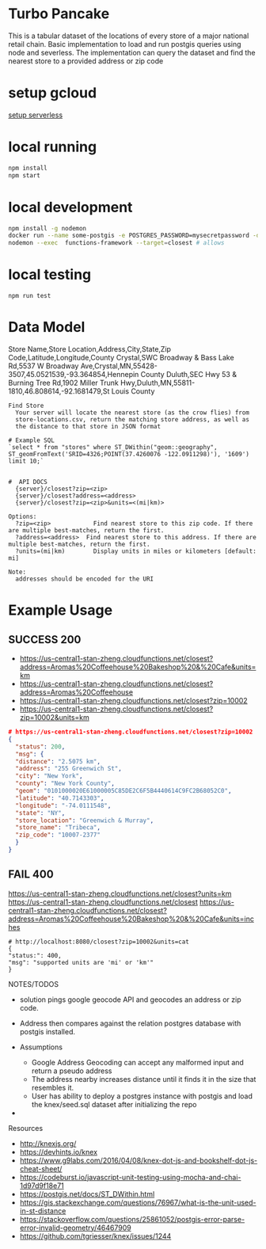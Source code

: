 # Turbo Pancake


This is a tabular dataset of the locations of every store of a major national retail chain. Basic implementation to load and run postgis queries using node and severless.
The implementation can query the dataset and find the nearest store to a provided address or zip code

# setup gcloud
[setup serverless](https://serverless.com/framework/docs/providers/google/guide/credentials#get-credentials--assign-roles)


# local running 
``` bash
npm install
npm start
```

# local development
``` bash
npm install -g nodemon
docker run --name some-postgis -e POSTGRES_PASSWORD=mysecretpassword -d mdillon/postgis -p 5432:5432
nodemon --exec  functions-framework --target=closest # allows 
```

# local testing
`npm run test` 

# Data Model
Store Name,Store Location,Address,City,State,Zip Code,Latitude,Longitude,County
Crystal,SWC Broadway & Bass Lake Rd,5537 W Broadway Ave,Crystal,MN,55428-3507,45.0521539,-93.364854,Hennepin County
Duluth,SEC Hwy 53 & Burning Tree Rd,1902 Miller Trunk Hwy,Duluth,MN,55811-1810,46.808614,-92.1681479,St Louis County

```
Find Store
  Your server will locate the nearest store (as the crow flies) from
  store-locations.csv, return the matching store address, as well as
  the distance to that store in JSON format

# Example SQL
`select * from "stores" where ST_DWithin("geom::geography", ST_geomFromText('SRID=4326;POINT(37.4260076 -122.0911298)'), '1609') limit 10;`


#  API DOCS
  {server}/closest?zip=<zip>
  {server}/closest?address=<address>
  {server}/closest?zip=<zip>&units=<(mi|km)>

Options:
  ?zip=<zip>            Find nearest store to this zip code. If there are multiple best-matches, return the first.
  ?address=<address>  Find nearest store to this address. If there are multiple best-matches, return the first.
  ?units=(mi|km)        Display units in miles or kilometers [default: mi]

Note:
  addresses should be encoded for the URI
```

# Example Usage
## SUCCESS 200
- https://us-central1-stan-zheng.cloudfunctions.net/closest?address=Aromas%20Coffeehouse%20Bakeshop%20&%20Cafe&units=km
- https://us-central1-stan-zheng.cloudfunctions.net/closest?address=Aromas%20Coffeehouse
- https://us-central1-stan-zheng.cloudfunctions.net/closest?zip=10002
- https://us-central1-stan-zheng.cloudfunctions.net/closest?zip=10002&units=km


``` json
# https://us-central1-stan-zheng.cloudfunctions.net/closest?zip=10002
{
  "status": 200,
  "msg": {
  "distance": "2.5075 km",
  "address": "255 Greenwich St",
  "city": "New York",
  "county": "New York County",
  "geom": "0101000020E61000005C85DE2C6F5B4440614C9FC2B68052C0",
  "latitude": "40.7143303",
  "longitude": "-74.0111548",
  "state": "NY",
  "store_location": "Greenwich & Murray",
  "store_name": "Tribeca",
  "zip_code": "10007-2377"
  }
}
```

## FAIL 400
https://us-central1-stan-zheng.cloudfunctions.net/closest?units=km
https://us-central1-stan-zheng.cloudfunctions.net/closest
https://us-central1-stan-zheng.cloudfunctions.net/closest?address=Aromas%20Coffeehouse%20Bakeshop%20&%20Cafe&units=inches

```
# http://localhost:8080/closest?zip=10002&units=cat
{
"status:": 400,
"msg": "supported units are 'mi' or 'km'"
}
```
NOTES/TODOS 

- solution pings google geocode API and geocodes an address or zip code. 
- Address then compares against the relation postgres database with postgis installed.
- Assumptions 
  - Google Address Geocoding can accept any malformed input and return a pseudo address
  - The address nearby increases distance until it finds it in the size that resembles it.
  - User has ability to deploy a postgres instance with postgis and load the knex/seed.sql dataset after initializing the repo

-

Resources
- http://knexjs.org/
- https://devhints.io/knex
- https://www.g9labs.com/2016/04/08/knex-dot-js-and-bookshelf-dot-js-cheat-sheet/
- https://codeburst.io/javascript-unit-testing-using-mocha-and-chai-1d97d9f18e71
- https://postgis.net/docs/ST_DWithin.html
- https://gis.stackexchange.com/questions/76967/what-is-the-unit-used-in-st-distance
- https://stackoverflow.com/questions/25861052/postgis-error-parse-error-invalid-geometry/46467909
- https://github.com/tgriesser/knex/issues/1244